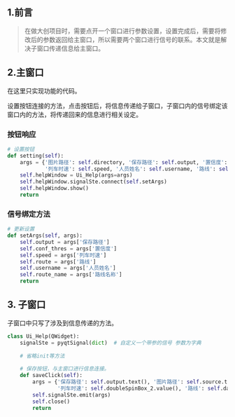 ## 1.前言

> 在做大创项目时，需要点开一个窗口进行参数设置，设置完成后，需要将修改后的参数返回给主窗口，所以需要两个窗口进行信号的联系。本文就是解决子窗口传递信息给主窗口。

## 2.主窗口

在这里只实现功能的代码。

设置按钮连接的方法，点击按钮后，将信息传递给子窗口，子窗口内的信号绑定该窗口内的方法，将传递回来的信息进行相关设定。

### 按钮响应

```python
# 设置按钮
def setting(self):
    args = {'图片路径': self.directory, '保存路径': self.output, '置信度': self.conf_thres,
            '列车时速': self.speed, '人员姓名': self.username, '路线': self.route, '路线名称': self.route_name}
    self.helpWindow = Ui_Help(args=args)
    self.helpWindow.signalSte.connect(self.setArgs)
    self.helpWindow.show()
    return
```

### 信号绑定方法

```python
# 更新设置
def setArgs(self, args):
    self.output = args['保存路径']
    self.conf_thres = args['置信度']
    self.speed = args['列车时速']
    self.route = args['路线']
    self.username = args['人员姓名']
    self.route_name = args['路线名称']
    return
```

## 3. 子窗口

子窗口中只写了涉及到信息传递的方法。

```python
class Ui_Help(QWidget):
    signalSte = pyqtSignal(dict)  # 自定义一个带参的信号 参数为字典
    
    # 省略init等方法
    
    # 保存按钮，与主窗口进行信息连接。
    def saveClick(self):
        args = {'保存路径': self.output.text(), '图片路径': self.source.text(), '置信度': self.doubleSpinBox.value(),
                '列车时速': self.doubleSpinBox_2.value(), '路线': self.data[self.num][0], '人员姓名': self.lineEdit.text(), '路线名称': self.data[self.num][1]}
        self.signalSte.emit(args)
        self.close()
        return
```



